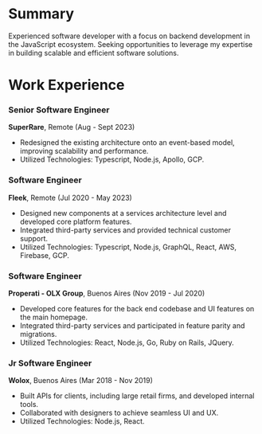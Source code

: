 # Summary
Experienced software developer with a focus on backend development in the JavaScript ecosystem. Seeking opportunities to leverage my expertise in building scalable and efficient software solutions.

# Work Experience
### Senior Software Engineer
**SuperRare**, Remote (Aug - Sept 2023)
- Redesigned the existing architecture onto an event-based model, improving scalability and performance.
- Utilized Technologies: Typescript, Node.js, Apollo, GCP.

### Software Engineer
**Fleek**, Remote (Jul 2020 - May 2023)
- Designed new components at a services architecture level and developed core platform features.
- Integrated third-party services and provided technical customer support.
- Utilized Technologies: Typescript, Node.js, GraphQL, React, AWS, Firebase, GCP.

### Software Engineer
**Properati - OLX Group**, Buenos Aires (Nov 2019 - Jul 2020)
- Developed core features for the back end codebase and UI features on the main homepage.
- Integrated third-party services and participated in feature parity and migrations.
- Utilized Technologies: React, Node.js, Go, Ruby on Rails, JQuery.

### Jr Software Engineer
**Wolox**, Buenos Aires (Mar 2018 - Nov 2019)
- Built APIs for clients, including large retail firms, and developed internal tools.
- Collaborated with designers to achieve seamless UI and UX.
- Utilized Technologies: Node.js, React.

